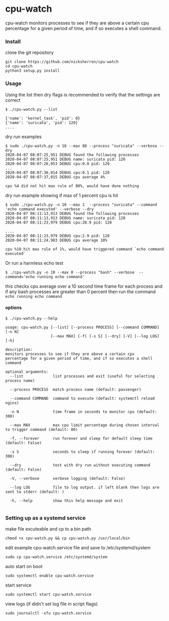 # cpu-watch
cpu-watch monitors processes to see if they are above a certain cpu percentage
for a given period of time, and if so executes a shell command.

### Install
clone the git repository
```
git clone https://github.com/nicksherron/cpu-watch
cd cpu-watch 
python3 setup.py install
```

### Usage

Using the list then dry flags is recommended to verify that the settings are correct

```
$ ./cpu-watch.py --list

{'name': 'kernel_task', 'pid': 0}
{'name': 'suricata', 'pid': 120}
....

```
dry run examples

```
$ sudo ./cpu-watch.py -n 10 --max 80 --process "suricata" --verbose --dry
2020-04-07 08:07:25,951 DEBUG found the following processes
2020-04-07 08:07:25,951 DEBUG name: suricata pid: 120
2020-04-07 08:07:26,053 DEBUG cpu:0.0 pid: 120
...
2020-04-07 08:07:36,014 DEBUG cpu:0.1 pid: 120
2020-04-07 08:07:37,015 DEBUG cpu average 4%

cpu %4 did not hit max rule of 80%, would have done nothing
```
dry run  example showing if max of 1 percent cpu is hit
```
$ sudo ./cpu-watch.py -n 10 --max 1  --process "suricata" --command 'echo command executed' --verbose --dry
2020-04-07 08:11:13,913 DEBUG found the following processes
2020-04-07 08:11:13,913 DEBUG name: suricata pid: 120
2020-04-07 08:11:23,979 DEBUG cpu:20.9 pid: 120

....
2020-04-07 08:11:23,979 DEBUG cpu:2.9 pid: 120
2020-04-07 08:11:24,983 DEBUG cpu average 10%

cpu %10 hit max rule of 1%, would have triggered command `echo command executed`

```


Or run a harmless echo test

```
$ ./cpu-watch.py -n 10 --max 0 --process "bash" --verbose  --command='echo running echo command' 
```

this checks cpu average over a 10 second time frame for each process  and if any  bash processes are greater than 0 percent then run the command `echo running echo command`


#### options   

```
$ ./cpu-watch.py --help

usage: cpu-watch.py [--list] [--process PROCESS] [--command COMMAND] [-n N]
                    [--max MAX] [-f] [-s S] [--dry] [-V] [--log LOG] [-h]

description:
monitors processes to see if they are above a certain cpu
percentage for a given period of time, and if so executes a shell
command

optional arguments:
  --list             list processes and exit (useful for selecting process name)
                     
  --process PROCESS  match process name (default: passenger)
                     
  --command COMMAND  command to execute (default: systemctl reload nginx)
                     
  -n N               time frame in seconds to monitor cpu (default: 300)
                     
  --max MAX          max cpu limit percentage during chosen interval to trigger command (default: 80)
                     
  -f, --forever      run forever and sleep for default sleep time (default: False)
                     
  -s S               seconds to sleep if running forever (default: 300)
                     
  --dry              test with dry run without executing command (default: False)
                     
  -V, --verbose      verbose logging (default: False)
                     
  --log LOG          file to log output. if left blank then logs are sent to stderr (default: )
                     
  -h, --help         show this help message and exit
                     
```

### Setting up as a systemd service

make file excuteable and cp to a bin path 

```
chmod +x cpu-watch.py && cp cpu-watch.py /usr/local/bin
```
edit example cpu-watch.service file and save to /etc/systemd/system

```
sudo cp cpu-watch.service /etc/systemd/system
```

auto start on boot

```
sudo systemctl enable cpu-watch.service
```
start service
```
sudo systemctl start cpu-watch.service
```
view logs (if didn't set log file in script flags)
```
sudo journalctl -xfu cpu-watch.service
```

